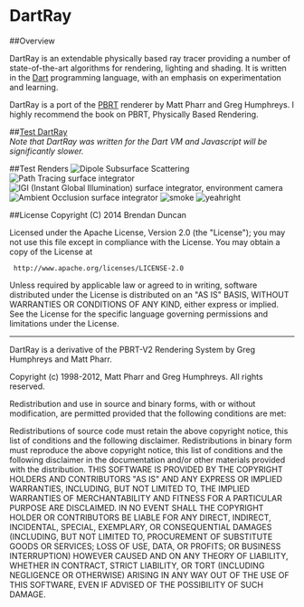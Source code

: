 # DartRay

##Overview

DartRay is an extendable physically based ray tracer providing a number of 
state-of-the-art algorithms for rendering, lighting and shading. It is written 
in the [Dart](www.dartlang.org) programming language, with an emphasis on experimentation
and learning.

DartRay is a port of the [PBRT](http://www.pbrt.org) renderer by Matt Pharr and 
Greg Humphreys. I highly recommend the book on PBRT, Physically Based Rendering.

##[Test DartRay](http://brendan-duncan.github.io/dartray/web_dartray/web_dartray.html)<br>
*_Note that DartRay was written for the Dart VM and Javascript will be significantly slower._*


##Test Renders
![Dipole Subsurface Scattering](https://cloud.githubusercontent.com/assets/3642099/2797718/917d9174-cc39-11e3-881d-3b8f16d10be1.png)
![Path Tracing surface integrator](https://cloud.githubusercontent.com/assets/3642099/2703164/cf037684-c447-11e3-81d7-e2f2c6520fa1.jpg)
![IGI (Instant Global Illumination) surface integrator, environment camera](https://cloud.githubusercontent.com/assets/3642099/2714447/0e5122c8-c4f7-11e3-8436-a7c5b9011ab7.jpg)
![Ambient Occlusion surface integrator](https://cloud.githubusercontent.com/assets/3642099/2650559/0416dcb2-bf75-11e3-8c3e-fdb836e8146b.jpg)
![smoke](https://cloud.githubusercontent.com/assets/3642099/2797791/db44e606-cc3c-11e3-8617-beb25d29dfbc.png)
![yeahright](https://cloud.githubusercontent.com/assets/3642099/2804809/abddafde-ccae-11e3-8a83-6089a06e5e1b.png)

##License
Copyright (C) 2014 Brendan Duncan

Licensed under the Apache License, Version 2.0 (the "License");
you may not use this file except in compliance with the License.
You may obtain a copy of the License at

     http://www.apache.org/licenses/LICENSE-2.0

Unless required by applicable law or agreed to in writing, software
distributed under the License is distributed on an "AS IS" BASIS,
WITHOUT WARRANTIES OR CONDITIONS OF ANY KIND, either express or implied.
See the License for the specific language governing permissions and
limitations under the License.

----

DartRay is a derivative of the PBRT-V2 Rendering System by Greg Humphreys and
Matt Pharr.

Copyright (c) 1998-2012, Matt Pharr and Greg Humphreys.
All rights reserved.

Redistribution and use in source and binary forms, with or without modification, 
are permitted provided that the following conditions are met:

Redistributions of source code must retain the above copyright notice, this list 
of conditions and the following disclaimer.
Redistributions in binary form must reproduce the above copyright notice, this 
list of conditions and the following disclaimer in the documentation and/or 
other materials provided with the distribution.
THIS SOFTWARE IS PROVIDED BY THE COPYRIGHT HOLDERS AND CONTRIBUTORS "AS IS" AND 
ANY EXPRESS OR IMPLIED WARRANTIES, INCLUDING, BUT NOT LIMITED TO, THE IMPLIED 
WARRANTIES OF MERCHANTABILITY AND FITNESS FOR A PARTICULAR PURPOSE ARE 
DISCLAIMED. IN NO EVENT SHALL THE COPYRIGHT HOLDER OR CONTRIBUTORS BE LIABLE 
FOR ANY DIRECT, INDIRECT, INCIDENTAL, SPECIAL, EXEMPLARY, OR CONSEQUENTIAL 
DAMAGES (INCLUDING, BUT NOT LIMITED TO, PROCUREMENT OF SUBSTITUTE GOODS OR 
SERVICES; LOSS OF USE, DATA, OR PROFITS; OR BUSINESS INTERRUPTION) HOWEVER 
CAUSED AND ON ANY THEORY OF LIABILITY, WHETHER IN CONTRACT, STRICT LIABILITY, 
OR TORT (INCLUDING NEGLIGENCE OR OTHERWISE) ARISING IN ANY WAY OUT OF THE USE 
OF THIS SOFTWARE, EVEN IF ADVISED OF THE POSSIBILITY OF SUCH DAMAGE.

